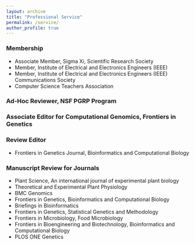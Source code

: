 ```yaml
---
layout: archive
title: "Professional Service"
permalink: /service/
author_profile: true
---
```


### Membership

* Associate Member, Sigma Xi, Scientific Research Society 
* Member, Institute of Electrical and Electronics Engineers (IEEE) 
* Member, Institute of Electrical and Electronics Engineers (IEEE) Communications Society
* Computer Science Teachers Association

### Ad-Hoc Reviewer, NSF PGRP Program
### Associate Editor for Computational Genomics, Frontiers in Genetics
### Review Editor

* Frontiers in Genetics Journal, Bioinformatics and Computational Biology 

### Manuscript Review for Journals

* Plant Science, An international journal of experimental plant biology
* Theoretical and Experimental Plant Physiology
* BMC Genomics 
* Frontiers in Genetics, Bioinformatics and Computational Biology 
* Briefings in Bioinformatics 
* Frontiers in Genetics, Statistical Genetics and Methodology 
* Frontiers in Microbiology, Food Microbiology 
* Frontiers in Bioengineering and Biotechnology, Bioinformatics and Computational Biology 
* PLOS ONE Genetics 
